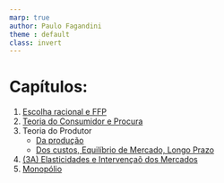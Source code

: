 ```yaml
---
marp: true
author: Paulo Fagandini
theme : default
class: invert
---
```


# Capítulos:

1) [Escolha racional e FFP]()
2) [Teoria do Consumidor e Procura]()
3) Teoria do Produtor
    - [Da produção]()
    - [Dos custos, Equilíbrio de Mercado, Longo Prazo](cap3A.html)
3) [(3A) Elasticidades e Intervençaõ dos Mercados]()
4) [Monopólio]()